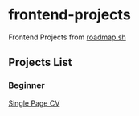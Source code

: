 # frontend-projects

Frontend Projects from [roadmap.sh](https://roadmap.sh/)

## Projects List

### Beginner

<a href="/frontend-projects/beginner-projects/01-single-page-cv/index.html">Single Page CV</a>

<!--
  <a href='/Frontend Projects/02-basic-html-website/'>
    <img width="48%" src="./assets/images/basic-html-website.png" alt="basic html website" />
  </a>
-->

<!--
<p align="left">
  <a href='/Frontend Projects/03-personal-portfolio/'>
    <img width="48%" src="./assets/images/personal-portfolio.png" alt="personal portfolio" />
  </a>
  <a href='/Frontend Projects/04-changelog-component/'>
    <img width="48%" src="./assets/images/changelog-component.png" alt="changelog component" />
  </a>
</p>

<p align="left">
  <a href='/Frontend Projects/05-testimonial-cards/'>
    <img width="48%" src="./assets/images/testimonial-cards.png" alt="testimonial cards" />
  </a>
  <a href='/Frontend Projects/06-datepicker-ui/'>
    <img width="48%" src="./assets/images/datepicker-ui.png" alt="datepicker ui" />
  </a>
</p>

<p align="left">
  <a href='/Frontend Projects/07-accessible-form-ui/'>
    <img width="48%" src="./assets/images/accessible-form-ui.png" alt="accessible form ui" />
  </a>
  <a href='/Frontend Projects/08-image-grid-layout/'>
    <img width="48%" src="./assets/images/image-grid-layout.png" alt="image grid layout" />
  </a>

<p align="left">
  <a href='/Frontend Projects/09-tooltip-ui/'>
    <img width="48%" src="./assets/images/tooltip-ui.png" alt="tooltip ui" />
  </a>
  <a href='/Frontend Projects/10-simple-tabs/'>
    <img width="48%" src="./assets/images/simple-tabs.png" alt="simple tabs" />
  </a>
</p>

<p align="left">
  <a href='/Frontend Projects/11-cookie-consent/'>
    <img width="48%" src="./assets/images/cookie-consent.png" alt="cookie consent" />
  </a>
  <a href='/Frontend Projects/12-restricted-textarea/'>
    <img width="48%" src="./assets/images/restricted-textarea.png" alt="restricted textarea" />
  </a>
</p>

<p align="left">
</p>
  <a href='/Frontend Projects/13-accordion-ui/'>
    <img width="48%" src="./assets/images/accordion-ui.png" alt="accordion ui" />
  </a>
  <a href='/Frontend Projects/14-custom-dropdown/'>
    <img width="48%" src="./assets/images/custom-dropdown.png" alt="custom dropdown" />
  </a>
</p>

<p align="left">
  <a href='/Frontend Projects/15-task-tracker/'>
    <img width="48%" src="./assets/images/task-tracker.png" alt="task tracker js" />
  </a>
  <a href='/Frontend Projects/16-github-random-repo/'>
    <img width="48%" src="./assets/images/github-random-repo.png" alt="github random repo" />
  </a>
</p>

<p align="left">
  <a href='/Frontend Projects/17-reddit-client/'>
    <img width="48%" src="./assets/images/reddit-client.png" alt="reddit client" />
  </a>
  <a href='/Frontend Projects/18-temperature-converter/'>
    <img width="48%" src="./assets/images/temperature-converter.png" alt="temperature converter" />
  </a>
</p>
-->
